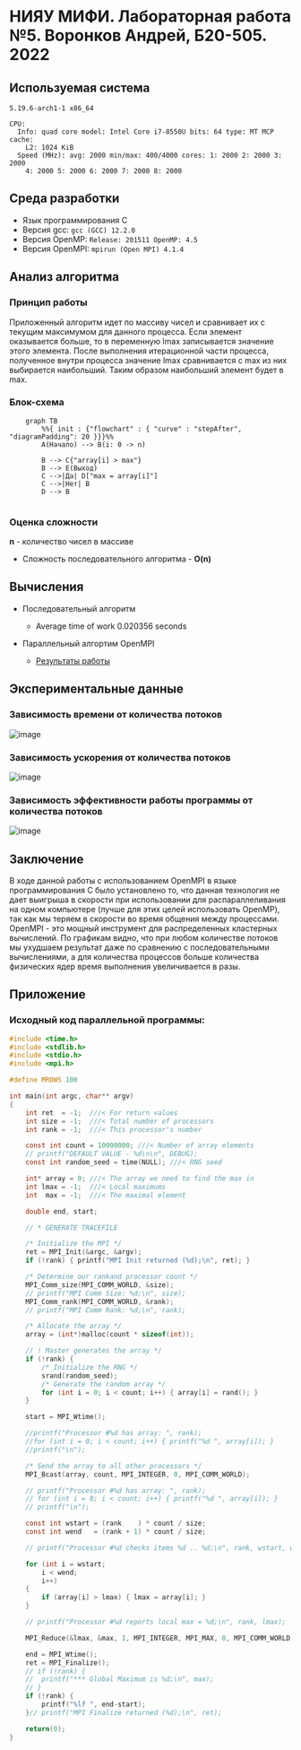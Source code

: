 # НИЯУ МИФИ. Лабораторная работа №5. Воронков Андрей, Б20-505. 2022

## Используемая система

```
5.19.6-arch1-1 x86_64

CPU:
  Info: quad core model: Intel Core i7-8550U bits: 64 type: MT MCP cache:
    L2: 1024 KiB
  Speed (MHz): avg: 2000 min/max: 400/4000 cores: 1: 2000 2: 2000 3: 2000
    4: 2000 5: 2000 6: 2000 7: 2000 8: 2000
```
## Среда разработки 

- Язык программирования C
- Версия gcc: `gcc (GCC) 12.2.0`
- Версия OpenMP: `Release: 201511 OpenMP: 4.5`
- Версия OpenMPI: `mpirun (Open MPI) 4.1.4`


## Анализ алгоритма 

### Принцип работы

Приложенный алгоритм идет по массиву чисел и сравнивает их с текущим максимумом для данного процесса. Если элемент оказывается больше, то в переменную lmax записывается значение этого элемента. После выполнения итерационной части процесса, полученное внутри процесса значение lmax сравнивается с max из них выбирается наибольший. Таким образом наибольший элемент будет в max.

### Блок-схема


```mermaid
    graph TB
        %%{ init : {"flowchart" : { "curve" : "stepAfter", "diagramPadding": 20 }}}%%
        A(Начало) --> B(i: 0 -> n)
        
        B --> C{"array[i] > max"}
        B --> E(Выход)
        C -->|Да| D["max = array[i]"]
        C -->|Нет| B
        D --> B
       
```


### Оценка сложности

**n** - количество чисел в массиве

- Сложность последовательного алгоритма - **O(n)**
 
## Вычисления

- Последовательный алгоритм
    - Average time of work 0.020356 seconds

- Параллельный алгортим OpenMPI
    - [Результаты работы](scripts/parallel_results.txt)

## Экспериментальные данные

### Зависимость времени от количества потоков

![image](images/AvgTime.png)

### Зависимость ускорения от количества потоков

![image](images/Acceleration.png)


### Зависимость эффективности работы программы от количества потоков

![image](images/Efficiency.png)


## Заключение

В ходе данной работы с использованием OpenMPI в языке программирования C было установлено то, что данная технология не дает выигрыша в скорости при использовании для распараллеливания на одном компьютере (лучше для этих целей использовать OpenMP), так как мы теряем в скорости во время общения между процессами. OpenMPI - это мощный инструмент для распределенных кластерных вычислений. По графикам видно, что при любом количестве потоков мы ухудшаем результат даже по сравнению с последовательными вычислениями, а для количества процессов больше количества физических ядер время выполнения увеличивается в разы.

## Приложение
### Исходный код параллельной программы:

```c
#include <time.h>
#include <stdlib.h>
#include <stdio.h>
#include <mpi.h>

#define MROWS 100

int main(int argc, char** argv)
{
	int ret  = -1;	///< For return values
	int size = -1;	///< Total number of processors
	int rank = -1;	///< This processor's number

	const int count = 10000000; ///< Number of array elements
	// printf("DEFAULT VALUE - %d\n\n", DEBUG);
	const int random_seed = time(NULL); ///< RNG seed

	int* array = 0; ///< The array we need to find the max in
	int lmax = -1;	///< Local maximums
	int  max = -1;  ///< The maximal element

	double end, start;

	// * GENERATE TRACEFILE

	/* Initialize the MPI */
	ret = MPI_Init(&argc, &argv);
	if (!rank) { printf("MPI Init returned (%d);\n", ret); }

	/* Determine our rankand processor count */
	MPI_Comm_size(MPI_COMM_WORLD, &size);
	// printf("MPI Comm Size: %d;\n", size);
	MPI_Comm_rank(MPI_COMM_WORLD, &rank);
	// printf("MPI Comm Rank: %d;\n", rank);

	/* Allocate the array */
	array = (int*)malloc(count * sizeof(int));

	// ! Master generates the array */
	if (!rank) {
		/* Initialize the RNG */
		srand(random_seed);
		/* Generate the random array */
		for (int i = 0; i < count; i++) { array[i] = rand(); }
	}

	start = MPI_Wtime();

	//printf("Processor #%d has array: ", rank);
	//for (int i = 0; i < count; i++) { printf("%d ", array[i]); }
	//printf("\n");

	/* Send the array to all other processors */
	MPI_Bcast(array, count, MPI_INTEGER, 0, MPI_COMM_WORLD);

	// printf("Processor #%d has array: ", rank);
	// for (int i = 0; i < count; i++) { printf("%d ", array[i]); }
	// printf("\n");

	const int wstart = (rank    ) * count / size;
	const int wend   = (rank + 1) * count / size;

	// printf("Processor #%d checks items %d .. %d;\n", rank, wstart, wend - 1);

	for (int i = wstart;
		i < wend;
		i++)
	{
		if (array[i] > lmax) { lmax = array[i]; }
	}

	// printf("Processor #%d reports local max = %d;\n", rank, lmax);

	MPI_Reduce(&lmax, &max, 1, MPI_INTEGER, MPI_MAX, 0, MPI_COMM_WORLD);

	end = MPI_Wtime();
	ret = MPI_Finalize();
	// if (!rank) { 
	// 	printf("*** Global Maximum is %d;\n", max);
	// }
	if (!rank) {
		printf("%lf ", end-start);
	}// printf("MPI Finalize returned (%d);\n", ret);

	return(0);
}
```

    
